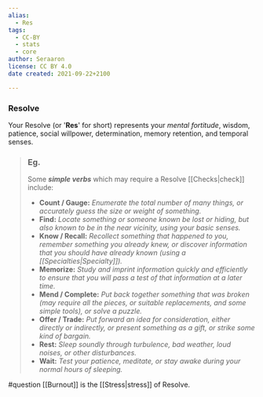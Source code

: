```yaml
---
alias:
  - Res
tags:
  - CC-BY
  - stats
  - core
author: Seraaron
license: CC BY 4.0
date created: 2021-09-22+2100

---
```


### Resolve

Your Resolve (or '**Res**' for short) represents your _mental fortitude_, wisdom, patience, social willpower, determination, memory retention, and temporal senses.

> ### Eg.
> Some **_simple verbs_** which may require a Resolve [[Checks|check]] include:
>
> -   **Count / Gauge:** _Enumerate the total number of many things, or accurately guess the size or weight of something._
> -   **Find:** _Locate something or someone known be lost or hiding, but also known to be in the near vicinity, using your basic senses._
> -   **Know / Recall:** _Recollect something that happened to you, remember something you already knew, or discover information that you should have already known (using a [[Specialties|Specialty]])._
> -   **Memorize:** _Study and imprint information quickly and efficiently to ensure that you will pass a test of that information at a later time._
> -   **Mend / Complete:** _Put back together something that was broken (may require all the pieces, or suitable replacements, and some simple tools), or solve a puzzle._
> -   **Offer / Trade:** _Put forward an idea for consideration, either directly or indirectly, or present something as a gift, or strike some kind of bargain._
> -   **Rest:** _Sleep soundly through turbulence, bad weather, loud noises, or other disturbances._
> -   **Wait:** _Test your patience, meditate, or stay awake during your normal hours of sleeping._

#question [[Burnout]] is the [[Stress|stress]] of Resolve.
